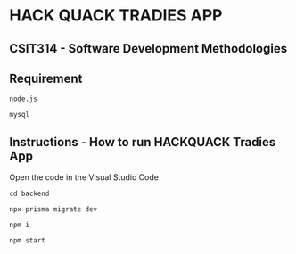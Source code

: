 # HACK QUACK TRADIES APP
## CSIT314 - Software Development Methodologies

## Requirement

```node.js```

```mysql```

## Instructions - How to run HACKQUACK Tradies App

Open the code in the Visual Studio Code

```
cd backend
```

```
npx prisma migrate dev
```

```
npm i
```

```
npm start
```
